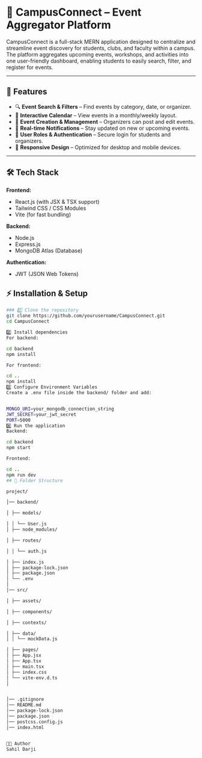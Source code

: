 # 📌 CampusConnect – Event Aggregator Platform

CampusConnect is a full-stack MERN application designed to centralize and streamline event discovery for students, clubs, and faculty within a campus. The platform aggregates upcoming events, workshops, and activities into one user-friendly dashboard, enabling students to easily search, filter, and register for events.

---

## 🚀 Features
- 🔍 **Event Search & Filters** – Find events by category, date, or organizer.
- 📅 **Interactive Calendar** – View events in a monthly/weekly layout.
- 📝 **Event Creation & Management** – Organizers can post and edit events.
- 🔔 **Real-time Notifications** – Stay updated on new or upcoming events.
- 👥 **User Roles & Authentication** – Secure login for students and organizers.
- 📱 **Responsive Design** – Optimized for desktop and mobile devices.

---

## 🛠 Tech Stack
**Frontend:**
- React.js (with JSX & TSX support)
- Tailwind CSS / CSS Modules
- Vite (for fast bundling)

**Backend:**
- Node.js
- Express.js
- MongoDB Atlas (Database)

**Authentication:**
- JWT (JSON Web Tokens)


## ⚡ Installation & Setup


```bash
### 1️⃣ Clone the repository
git clone https://github.com/yourusername/CampusConnect.git
cd CampusConnect

2️⃣ Install dependencies
For backend:

cd backend
npm install

For frontend:

cd ..
npm install
3️⃣ Configure Environment Variables
Create a .env file inside the backend/ folder and add:


MONGO_URI=your_mongodb_connection_string
JWT_SECRET=your_jwt_secret
PORT=5000
4️⃣ Run the application
Backend:

cd backend
npm start

Frontend:

cd ..
npm run dev
## 📂 Folder Structure

project/

│── backend/

│ ├── models/

│ │ └── User.js
│ ├── node_modules/

│ ├── routes/

│ │ └── auth.js

│ ├── index.js
│ ├── package-lock.json
│ ├── package.json
│ └── .env
│
│── src/

│ ├── assets/

│ ├── components/

│ ├── contexts/

│ ├── data/
│ │ └── mockData.js

│ ├── pages/
│ ├── App.jsx
│ ├── App.tsx
│ ├── main.tsx
│ ├── index.css
│ └── vite-env.d.ts
│


│── .gitignore
│── README.md
│── package-lock.json
│── package.json
│── postcss.config.js
│── index.html


👨‍💻 Author
Sahil Darji
